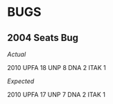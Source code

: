 # BUGS

##  2004 Seats Bug
*Actual*

2010
	UPFA	18
	UNP	8
	DNA	2
	ITAK	1

*Expected*    

2010
	UPFA	17
	UNP	7
	DNA	2
	ITAK	1